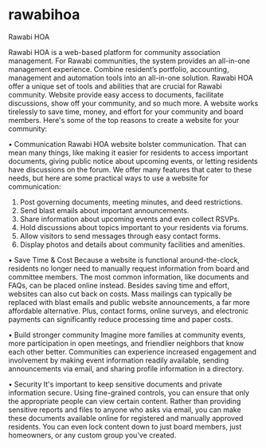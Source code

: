# rawabihoa
Rawabi HOA

Rawabi HOA is a web-based platform for community association management. For Rawabi communities, the system provides an all-in-one management experience. Combine resident’s portfolio, accounting, management and automation tools into an all-in-one solution.
Rawabi HOA offer a unique set of tools and abilities that are crucial for Rawabi community. Website provide easy access to documents, facilitate discussions, show off your community, and so much more. A website works tirelessly to save time, money, and effort for your community and board members. Here's some of the top reasons to create a website for your community:

•	Communication
Rawabi HOA website bolster communication. That can mean many things, like making it   easier for residents to access important documents, giving public notice about upcoming events, or letting residents have discussions on the forum. We offer many features that cater to these needs, but here are some practical ways to use a website for communication:
1.	Post governing documents, meeting minutes, and deed restrictions.
2.	Send blast emails about important announcements.
3.	Share information about upcoming events and even collect RSVPs.
4.	Hold discussions about topics important to your residents via forums.
5.	Allow visitors to send messages through easy contact forms.
6.	Display photos and details about community facilities and amenities.

•	Save Time & Cost
Because a website is functional around-the-clock, residents no longer need to manually request information from board and committee members. The most common information, like documents and FAQs, can be placed online instead. Besides saving time and effort, websites can also cut back on costs. Mass mailings can typically be replaced with blast emails and public website announcements, a far more affordable alternative. Plus, contact forms, online surveys, and electronic payments can significantly reduce processing time and paper costs.

•	Build stronger community
Imagine more families at community events, more participation in open meetings, and friendlier neighbors that know each other better. Communities can experience increased engagement and involvement by making event information readily available, sending announcements via email, and sharing profile information in a directory.

•	Security
It's important to keep sensitive documents and private information secure. Using fine-grained controls, you can ensure that only the appropriate people can view certain content. Rather than providing sensitive reports and files to anyone who asks via email, you can make these documents available online for registered and manually approved residents. You can even lock content down to just board members, just homeowners, or any custom group you've created.
